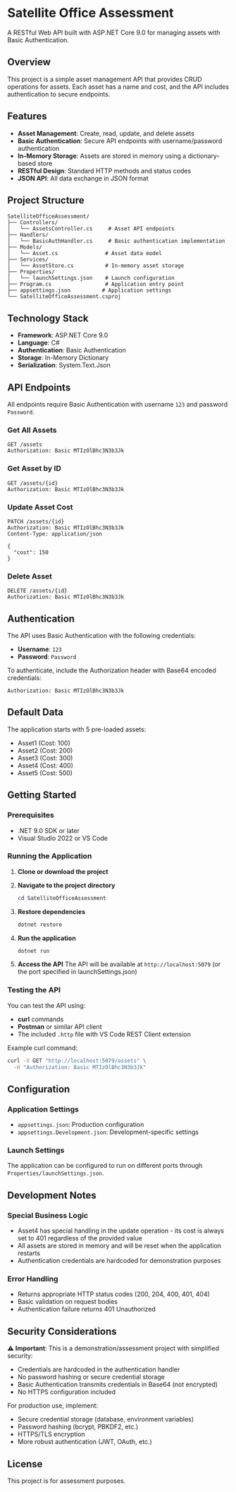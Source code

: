# Satellite Office Assessment

A RESTful Web API built with ASP.NET Core 9.0 for managing assets with Basic Authentication.

## Overview

This project is a simple asset management API that provides CRUD operations for assets. Each asset has a name and cost, and the API includes authentication to secure endpoints.

## Features

- **Asset Management**: Create, read, update, and delete assets
- **Basic Authentication**: Secure API endpoints with username/password authentication
- **In-Memory Storage**: Assets are stored in memory using a dictionary-based store
- **RESTful Design**: Standard HTTP methods and status codes
- **JSON API**: All data exchange in JSON format

## Project Structure

```
SatelliteOfficeAssessment/
├── Controllers/
│   └── AssetsController.cs     # Asset API endpoints
├── Handlers/
│   └── BasicAuthHandler.cs     # Basic authentication implementation
├── Models/
│   └── Asset.cs               # Asset data model
├── Services/
│   └── AssetStore.cs          # In-memory asset storage
├── Properties/
│   └── launchSettings.json    # Launch configuration
├── Program.cs                 # Application entry point
├── appsettings.json          # Application settings
└── SatelliteOfficeAssessment.csproj
```

## Technology Stack

- **Framework**: ASP.NET Core 9.0
- **Language**: C#
- **Authentication**: Basic Authentication
- **Storage**: In-Memory Dictionary
- **Serialization**: System.Text.Json

## API Endpoints

All endpoints require Basic Authentication with username `123` and password `Password`.

### Get All Assets
```http
GET /assets
Authorization: Basic MTIzOlBhc3N3b3Jk
```

### Get Asset by ID
```http
GET /assets/{id}
Authorization: Basic MTIzOlBhc3N3b3Jk
```

### Update Asset Cost
```http
PATCH /assets/{id}
Authorization: Basic MTIzOlBhc3N3b3Jk
Content-Type: application/json

{
  "cost": 150
}
```

### Delete Asset
```http
DELETE /assets/{id}
Authorization: Basic MTIzOlBhc3N3b3Jk
```

## Authentication

The API uses Basic Authentication with the following credentials:
- **Username**: `123`
- **Password**: `Password`

To authenticate, include the Authorization header with Base64 encoded credentials:
```
Authorization: Basic MTIzOlBhc3N3b3Jk
```

## Default Data

The application starts with 5 pre-loaded assets:
- Asset1 (Cost: 100)
- Asset2 (Cost: 200)
- Asset3 (Cost: 300)
- Asset4 (Cost: 400)
- Asset5 (Cost: 500)

## Getting Started

### Prerequisites
- .NET 9.0 SDK or later
- Visual Studio 2022 or VS Code

### Running the Application

1. **Clone or download the project**

2. **Navigate to the project directory**
   ```powershell
   cd SatelliteOfficeAssessment
   ```

3. **Restore dependencies**
   ```powershell
   dotnet restore
   ```

4. **Run the application**
   ```powershell
   dotnet run
   ```

5. **Access the API**
   The API will be available at `http://localhost:5079` (or the port specified in launchSettings.json)

### Testing the API

You can test the API using:
- **curl** commands
- **Postman** or similar API client
- The included `.http` file with VS Code REST Client extension

Example curl command:
```bash
curl -X GET "http://localhost:5079/assets" \
  -H "Authorization: Basic MTIzOlBhc3N3b3Jk"
```

## Configuration

### Application Settings
- `appsettings.json`: Production configuration
- `appsettings.Development.json`: Development-specific settings

### Launch Settings
The application can be configured to run on different ports through `Properties/launchSettings.json`.

## Development Notes

### Special Business Logic
- Asset4 has special handling in the update operation - its cost is always set to 401 regardless of the provided value
- All assets are stored in memory and will be reset when the application restarts
- Authentication credentials are hardcoded for demonstration purposes

### Error Handling
- Returns appropriate HTTP status codes (200, 204, 400, 401, 404)
- Basic validation on request bodies
- Authentication failure returns 401 Unauthorized

## Security Considerations

⚠️ **Important**: This is a demonstration/assessment project with simplified security:
- Credentials are hardcoded in the authentication handler
- No password hashing or secure credential storage
- Basic Authentication transmits credentials in Base64 (not encrypted)
- No HTTPS configuration included

For production use, implement:
- Secure credential storage (database, environment variables)
- Password hashing (bcrypt, PBKDF2, etc.)
- HTTPS/TLS encryption
- More robust authentication (JWT, OAuth, etc.)

## License

This project is for assessment purposes.